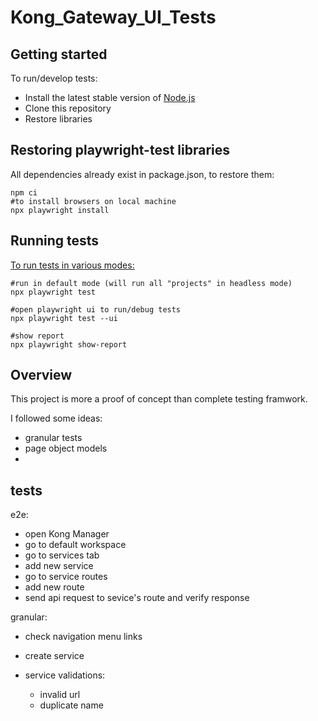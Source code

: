 # Kong_Gateway_UI_Tests

## Getting started

To run/develop tests:

- Install the latest stable version of [Node.js](https://nodejs.org/en)
- Clone this repository
- Restore libraries

## Restoring playwright-test libraries

All dependencies already exist in package.json, to restore them:

```shell
npm ci
#to install browsers on local machine
npx playwright install
```

## Running tests

[To run tests in various modes:](https://playwright.dev/docs/running-tests)

```shell
#run in default mode (will run all "projects" in headless mode)
npx playwright test

#open playwright ui to run/debug tests
npx playwright test --ui

#show report
npx playwright show-report
```

## Overview

This project is more a proof of concept than complete testing framwork.

I followed some ideas:

- granular tests
- page object models
-

## tests

e2e:

- open Kong Manager
- go to default workspace
- go to services tab
- add new service
- go to service routes
- add new route
- send api request to sevice's route and verify response

granular:

- check navigation menu links

- create service

- service validations:
    - invalid url
    - duplicate name
